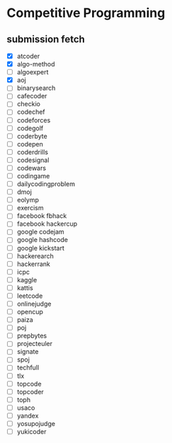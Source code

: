 # Competitive Programming


## submission fetch
- [x] atcoder
- [x] algo-method
- [ ] algoexpert
- [x] aoj
- [ ] binarysearch
- [ ] cafecoder
- [ ] checkio
- [ ] codechef
- [ ] codeforces
- [ ] codegolf
- [ ] coderbyte
- [ ] codepen
- [ ] coderdrills
- [ ] codesignal
- [ ] codewars
- [ ] codingame
- [ ] dailycodingproblem
- [ ] dmoj
- [ ] eolymp
- [ ] exercism
- [ ] facebook fbhack
- [ ] facebook hackercup
- [ ] google codejam
- [ ] google hashcode
- [ ] google kickstart
- [ ] hackerearch
- [ ] hackerrank
- [ ] icpc
- [ ] kaggle
- [ ] kattis
- [ ] leetcode
- [ ] onlinejudge
- [ ] opencup
- [ ] paiza
- [ ] poj
- [ ] prepbytes
- [ ] projecteuler
- [ ] signate
- [ ] spoj
- [ ] techfull
- [ ] tlx
- [ ] topcode
- [ ] topcoder
- [ ] toph
- [ ] usaco
- [ ] yandex
- [ ] yosupojudge
- [ ] yukicoder

